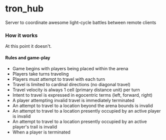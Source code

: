# tron_hub

Server to coordinate awesome light-cycle battles between remote clients


### How it works

At this point it doesn't.


#### Rules and game-play

- Game begins with players being placed within the arena
- Players take turns traveling
- Players must attempt to travel with each turn
- Travel is limited to cardinal directions (no diagonal travel)
- Travel velocity is always 1 cell (primary distance unit) per turn
- Intent to travel is expressed in egocentric terms (left, forward, right)
- A player attempting invalid travel is immediately terminated
- An attempt to travel to a location beyond the arena bounds is invalid
- An attempt to travel to a location presently occupied by an active player is invalid
- An attempt to travel to a location presently occupied by an active player's trail is invalid
- When a player is terminated 

